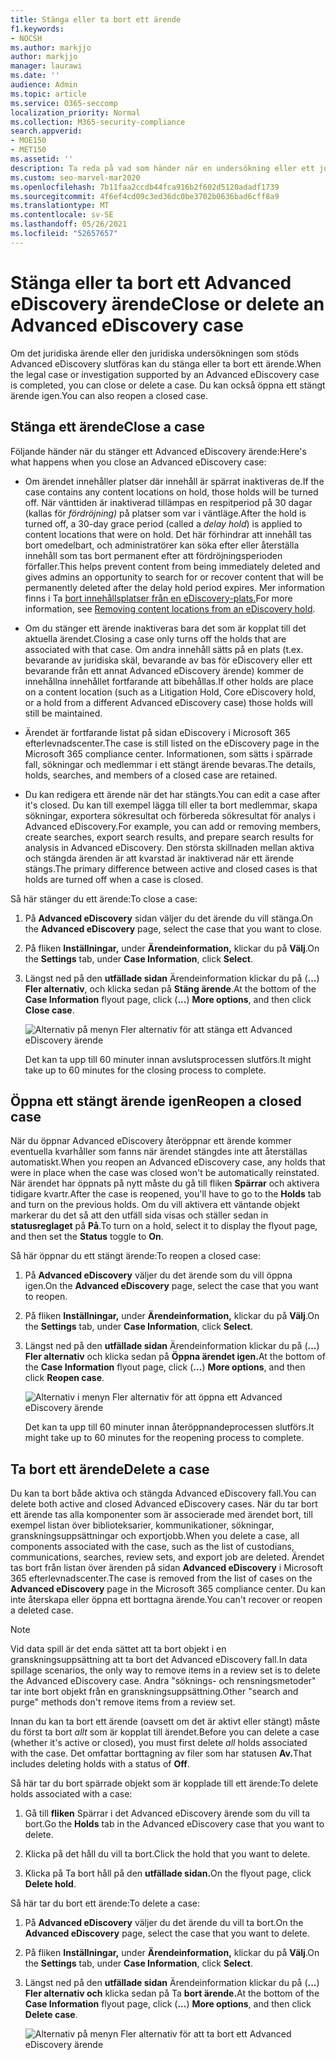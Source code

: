 ```yaml
---
title: Stänga eller ta bort ett ärende
f1.keywords:
- NOCSH
ms.author: markjjo
author: markjjo
manager: laurawi
ms.date: ''
audience: Admin
ms.topic: article
ms.service: O365-seccomp
localization_priority: Normal
ms.collection: M365-security-compliance
search.appverid:
- MOE150
- MET150
ms.assetid: ''
description: Ta reda på vad som händer när en undersökning eller ett juridiskt ärende som stöds Advanced eDiscovery ett ärende stängs eller tas bort.
ms.custom: seo-marvel-mar2020
ms.openlocfilehash: 7b11faa2ccdb44fca916b2f602d5120adadf1739
ms.sourcegitcommit: 4f6ef4cd09c3ed36dc0be3702b0636bad6cff8a9
ms.translationtype: MT
ms.contentlocale: sv-SE
ms.lasthandoff: 05/26/2021
ms.locfileid: "52657657"
---
```

# <a name="close-or-delete-an-advanced-ediscovery-case"></a><span data-ttu-id="0f654-103">Stänga eller ta bort ett Advanced eDiscovery ärende</span><span class="sxs-lookup"><span data-stu-id="0f654-103">Close or delete an Advanced eDiscovery case</span></span>

<span data-ttu-id="0f654-104">Om det juridiska ärende eller den juridiska undersökningen som stöds Advanced eDiscovery slutföras kan du stänga eller ta bort ett ärende.</span><span class="sxs-lookup"><span data-stu-id="0f654-104">When the legal case or investigation supported by an Advanced eDiscovery case is completed, you can close or delete a case.</span></span> <span data-ttu-id="0f654-105">Du kan också öppna ett stängt ärende igen.</span><span class="sxs-lookup"><span data-stu-id="0f654-105">You can also reopen a closed case.</span></span>

## <a name="close-a-case"></a><span data-ttu-id="0f654-106">Stänga ett ärende</span><span class="sxs-lookup"><span data-stu-id="0f654-106">Close a case</span></span>

<span data-ttu-id="0f654-107">Följande händer när du stänger ett Advanced eDiscovery ärende:</span><span class="sxs-lookup"><span data-stu-id="0f654-107">Here's what happens when you close an Advanced eDiscovery case:</span></span>

- <span data-ttu-id="0f654-108">Om ärendet innehåller platser där innehåll är spärrat inaktiveras de.</span><span class="sxs-lookup"><span data-stu-id="0f654-108">If the case contains any content locations on hold, those holds will be turned off.</span></span> <span data-ttu-id="0f654-109">När vänttiden är inaktiverad tillämpas en respitperiod på 30 dagar (kallas för *fördröjning)* på platser som var i väntläge.</span><span class="sxs-lookup"><span data-stu-id="0f654-109">After the hold is turned off, a 30-day grace period (called a *delay hold*) is applied to content locations that were on hold.</span></span> <span data-ttu-id="0f654-110">Det här förhindrar att innehåll tas bort omedelbart, och administratörer kan söka efter eller återställa innehåll som tas bort permanent efter att fördröjningsperioden förfaller.</span><span class="sxs-lookup"><span data-stu-id="0f654-110">This helps prevent content from being immediately deleted and gives admins an opportunity to search for or recover content that will be permanently deleted after the delay hold period expires.</span></span> <span data-ttu-id="0f654-111">Mer information finns i Ta [bort innehållsplatser från en eDiscovery-plats.](create-ediscovery-holds.md#removing-content-locations-from-an-ediscovery-hold)</span><span class="sxs-lookup"><span data-stu-id="0f654-111">For more information, see [Removing content locations from an eDiscovery hold](create-ediscovery-holds.md#removing-content-locations-from-an-ediscovery-hold).</span></span>

- <span data-ttu-id="0f654-112">Om du stänger ett ärende inaktiveras bara det som är kopplat till det aktuella ärendet.</span><span class="sxs-lookup"><span data-stu-id="0f654-112">Closing a case only turns off the holds that are associated with that case.</span></span> <span data-ttu-id="0f654-113">Om andra innehåll sätts på en plats (t.ex. bevarande av juridiska skäl, bevarande av bas för eDiscovery eller ett bevarande från ett annat Advanced eDiscovery ärende) kommer de innehållna innehållet fortfarande att bibehållas.</span><span class="sxs-lookup"><span data-stu-id="0f654-113">If other holds are place on a content location (such as a Litigation Hold, Core eDiscovery hold, or a hold from a different Advanced eDiscovery case) those holds will still be maintained.</span></span>

- <span data-ttu-id="0f654-114">Ärendet är fortfarande listat på sidan eDiscovery i Microsoft 365 efterlevnadscenter.</span><span class="sxs-lookup"><span data-stu-id="0f654-114">The case is still listed on the eDiscovery page in the Microsoft 365 compliance center.</span></span> <span data-ttu-id="0f654-115">Informationen, som sätts i spärrade fall, sökningar och medlemmar i ett stängt ärende bevaras.</span><span class="sxs-lookup"><span data-stu-id="0f654-115">The details, holds, searches, and members of a closed case are retained.</span></span>

- <span data-ttu-id="0f654-116">Du kan redigera ett ärende när det har stängts.</span><span class="sxs-lookup"><span data-stu-id="0f654-116">You can edit a case after it's closed.</span></span> <span data-ttu-id="0f654-117">Du kan till exempel lägga till eller ta bort medlemmar, skapa sökningar, exportera sökresultat och förbereda sökresultat för analys i Advanced eDiscovery.</span><span class="sxs-lookup"><span data-stu-id="0f654-117">For example, you can add or removing members, create searches, export search results, and prepare search results for analysis in Advanced eDiscovery.</span></span> <span data-ttu-id="0f654-118">Den största skillnaden mellan aktiva och stängda ärenden är att kvarstad är inaktiverad när ett ärende stängs.</span><span class="sxs-lookup"><span data-stu-id="0f654-118">The primary difference between active and closed cases is that holds are turned off when a case is closed.</span></span>

<span data-ttu-id="0f654-119">Så här stänger du ett ärende:</span><span class="sxs-lookup"><span data-stu-id="0f654-119">To close a case:</span></span>

1. <span data-ttu-id="0f654-120">På **Advanced eDiscovery** sidan väljer du det ärende du vill stänga.</span><span class="sxs-lookup"><span data-stu-id="0f654-120">On the **Advanced eDiscovery** page, select the case that you want to close.</span></span>

2. <span data-ttu-id="0f654-121">På fliken **Inställningar,** under **Ärendeinformation,** klickar du på **Välj**.</span><span class="sxs-lookup"><span data-stu-id="0f654-121">On the **Settings** tab, under **Case Information**, click **Select**.</span></span>

3. <span data-ttu-id="0f654-122">Längst ned på den **utfällade sidan** Ärendeinformation klickar du på (**...**) **Fler alternativ**, och klicka sedan på **Stäng ärende**.</span><span class="sxs-lookup"><span data-stu-id="0f654-122">At the bottom of the **Case Information** flyout page, click (**...**) **More options**, and then click **Close case**.</span></span>

   ![Alternativ på menyn Fler alternativ för att stänga ett Advanced eDiscovery ärende](..\Media\CloseAdvancedeDiscoveryCase.png)

   <span data-ttu-id="0f654-124">Det kan ta upp till 60 minuter innan avslutsprocessen slutförs.</span><span class="sxs-lookup"><span data-stu-id="0f654-124">It might take up to 60 minutes for the closing process to complete.</span></span>

## <a name="reopen-a-closed-case"></a><span data-ttu-id="0f654-125">Öppna ett stängt ärende igen</span><span class="sxs-lookup"><span data-stu-id="0f654-125">Reopen a closed case</span></span>

<span data-ttu-id="0f654-126">När du öppnar Advanced eDiscovery återöppnar ett ärende kommer eventuella kvarhåller som fanns när ärendet stängdes inte att återställas automatiskt.</span><span class="sxs-lookup"><span data-stu-id="0f654-126">When you reopen an Advanced eDiscovery case, any holds that were in place when the case was closed won't be automatically reinstated.</span></span> <span data-ttu-id="0f654-127">När ärendet har öppnats på nytt måste du gå till fliken **Spärrar** och aktivera tidigare kvartr.</span><span class="sxs-lookup"><span data-stu-id="0f654-127">After the case is reopened, you'll have to go to the **Holds** tab and turn on the previous holds.</span></span> <span data-ttu-id="0f654-128">Om du vill aktivera ett väntande objekt markerar du det så att den utfäll sida visas och ställer sedan in **statusreglaget** på **På**.</span><span class="sxs-lookup"><span data-stu-id="0f654-128">To turn on a hold, select it to display the flyout page, and then set the **Status** toggle to **On**.</span></span>

<span data-ttu-id="0f654-129">Så här öppnar du ett stängt ärende:</span><span class="sxs-lookup"><span data-stu-id="0f654-129">To reopen a closed case:</span></span>

1. <span data-ttu-id="0f654-130">På **Advanced eDiscovery** väljer du det ärende som du vill öppna igen.</span><span class="sxs-lookup"><span data-stu-id="0f654-130">On the **Advanced eDiscovery** page, select the case that you want to reopen.</span></span>

2. <span data-ttu-id="0f654-131">På fliken **Inställningar,** under **Ärendeinformation,** klickar du på **Välj**.</span><span class="sxs-lookup"><span data-stu-id="0f654-131">On the **Settings** tab, under **Case Information**, click **Select**.</span></span>

3. <span data-ttu-id="0f654-132">Längst ned på den **utfällade sidan** Ärendeinformation klickar du på (**...**) **Fler alternativ** och klicka sedan på **Öppna ärendet igen.**</span><span class="sxs-lookup"><span data-stu-id="0f654-132">At the bottom of the **Case Information** flyout page, click (**...**) **More options**, and then click **Reopen case**.</span></span>

   ![Alternativ i menyn Fler alternativ för att öppna ett Advanced eDiscovery ärende](..\Media\ReopenAdvancedeDiscoveryCase.png)

   <span data-ttu-id="0f654-134">Det kan ta upp till 60 minuter innan återöppnandeprocessen slutförs.</span><span class="sxs-lookup"><span data-stu-id="0f654-134">It might take up to 60 minutes for the reopening process to complete.</span></span>

## <a name="delete-a-case"></a><span data-ttu-id="0f654-135">Ta bort ett ärende</span><span class="sxs-lookup"><span data-stu-id="0f654-135">Delete a case</span></span>

<span data-ttu-id="0f654-136">Du kan ta bort både aktiva och stängda Advanced eDiscovery fall.</span><span class="sxs-lookup"><span data-stu-id="0f654-136">You can delete both active and closed Advanced eDiscovery cases.</span></span> <span data-ttu-id="0f654-137">När du tar bort ett ärende tas alla komponenter som är associerade med ärendet bort, till exempel listan över biblioteksarier, kommunikationer, sökningar, granskningsuppsättningar och exportjobb.</span><span class="sxs-lookup"><span data-stu-id="0f654-137">When you delete a case, all components associated with the case, such as the list of custodians, communications, searches, review sets, and export job are deleted.</span></span> <span data-ttu-id="0f654-138">Ärendet tas bort från listan över ärenden på sidan **Advanced eDiscovery** i Microsoft 365 efterlevnadscenter.</span><span class="sxs-lookup"><span data-stu-id="0f654-138">The case is removed from the list of cases on the **Advanced eDiscovery** page in the Microsoft 365 compliance center.</span></span> <span data-ttu-id="0f654-139">Du kan inte återskapa eller öppna ett borttagna ärende.</span><span class="sxs-lookup"><span data-stu-id="0f654-139">You can't recover or reopen a deleted case.</span></span>

> [!NOTE]
> <span data-ttu-id="0f654-140">Vid data spill är det enda sättet att ta bort objekt i en granskningsuppsättning att ta bort det Advanced eDiscovery fall.</span><span class="sxs-lookup"><span data-stu-id="0f654-140">In data spillage scenarios, the only way to remove items in a review set is to delete the Advanced eDiscovery case.</span></span> <span data-ttu-id="0f654-141">Andra "söknings- och rensningsmetoder" tar inte bort objekt från en granskningsuppsättning.</span><span class="sxs-lookup"><span data-stu-id="0f654-141">Other "search and purge" methods don't remove items from a review set.</span></span>

<span data-ttu-id="0f654-142">Innan du kan ta bort ett ärende (oavsett om det är aktivt eller stängt) måste du först ta bort *allt* som är kopplat till ärendet.</span><span class="sxs-lookup"><span data-stu-id="0f654-142">Before you can delete a case (whether it's active or closed), you must first delete *all* holds associated with the case.</span></span> <span data-ttu-id="0f654-143">Det omfattar borttagning av filer som har statusen **Av.**</span><span class="sxs-lookup"><span data-stu-id="0f654-143">That includes deleting holds with a status of **Off**.</span></span>

<span data-ttu-id="0f654-144">Så här tar du bort spärrade objekt som är kopplade till ett ärende:</span><span class="sxs-lookup"><span data-stu-id="0f654-144">To delete holds associated with a case:</span></span>

1. <span data-ttu-id="0f654-145">Gå till **fliken** Spärrar i det Advanced eDiscovery ärende som du vill ta bort.</span><span class="sxs-lookup"><span data-stu-id="0f654-145">Go the **Holds** tab in the Advanced eDiscovery case that you want to delete.</span></span>

2. <span data-ttu-id="0f654-146">Klicka på det håll du vill ta bort.</span><span class="sxs-lookup"><span data-stu-id="0f654-146">Click the hold that you want to delete.</span></span>

3. <span data-ttu-id="0f654-147">Klicka på Ta bort håll på den **utfällade sidan.**</span><span class="sxs-lookup"><span data-stu-id="0f654-147">On the flyout page, click **Delete hold**.</span></span>

<span data-ttu-id="0f654-148">Så här tar du bort ett ärende:</span><span class="sxs-lookup"><span data-stu-id="0f654-148">To delete a case:</span></span>

1. <span data-ttu-id="0f654-149">På **Advanced eDiscovery** väljer du det ärende du vill ta bort.</span><span class="sxs-lookup"><span data-stu-id="0f654-149">On the **Advanced eDiscovery** page, select the case that you want to delete.</span></span>

2. <span data-ttu-id="0f654-150">På fliken **Inställningar,** under **Ärendeinformation,** klickar du på **Välj**.</span><span class="sxs-lookup"><span data-stu-id="0f654-150">On the **Settings** tab, under **Case Information**, click **Select**.</span></span>

3. <span data-ttu-id="0f654-151">Längst ned på den **utfällade sidan** Ärendeinformation klickar du på (**...**) **Fler alternativ och** klicka sedan på Ta **bort ärende.**</span><span class="sxs-lookup"><span data-stu-id="0f654-151">At the bottom of the **Case Information** flyout page, click (**...**) **More options**, and then click **Delete case**.</span></span>

   ![Alternativ på menyn Fler alternativ för att ta bort ett Advanced eDiscovery ärende](..\Media\DeleteAdvancedeDiscoveryCase.png)
